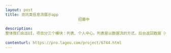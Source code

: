 ```yaml
---                
layout: post       
title: 资讯类信息流展示app
                                招募中
           
description: 
整体我们会出UI，项目分三个模块：列表、个人中心。列表是以数据流的方式，后台返回数据（标题、时间、摘要），客户端显示出来即可。详情用webview方式展示，分享收藏需要客户端来做，我们提供平台分享账户，我们提供前端H5.个人中心 分为注册（手机号、密码、验证码）、登陆、收藏（收藏列表）、找回密码（手机号、验证码、新密码）。
     
contenturl: https://pro.lagou.com/project/6744.html      
---                 
```

